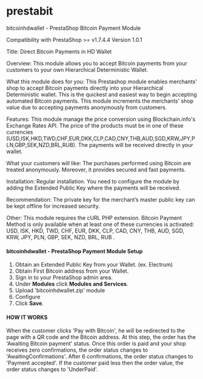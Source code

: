 # prestabit

bitcoinhdwallet - PrestaShop Bitcoin Payment Module

Compatibility with PrestaShop >= v1.7.4.4 
Version 1.0.1


Title:
	Direct Bitcoin Payments in HD Wallet

Overview:
	This module allows you to accept Bitcoin payments from your customers to your own Hierarchical Deterministic Wallet.

What this module does for you:
	This Prestashop module enables merchants' shop to accept Bitcoin payments directly into your Hierarchical Deterministic wallet. This is the quickest and easiest way to begin accepting automated Bitcoin payments. This module increments the merchants' shop value due to accepting payments anonymously from customers.

Features:
	This module manage the price conversion using Blockchain.info's Exchange Rates API. The price of the products must be in one of these currencies (USD,ISK,HKD,TWD,CHF,EUR,DKK,CLP,CAD,CNY,THB,AUD,SGD,KRW,JPY,PLN,GBP,SEK,NZD,BRL,RUB). The payments will be received directly in your wallet.

What your customers will like:
	The purchases performed using Bitcoin are treated anonymously. Moreover, it provides secured and fast payments.

Installation:
	Regular installation. You need to configure the module by adding the Extended Public Key where the payments will be received.

Recommendation:
	The private key for the merchant’s master public key can be kept offline for increased security.

Other:
	This module requires the cURL PHP extension. Bitcoin Payment Method is only available when at least one of these currencies is activated: USD, ISK, HKD, TWD, CHF, EUR, DKK, CLP, CAD, CNY, THB, AUD, SGD, KRW, JPY, PLN, GBP, SEK, NZD, BRL, RUB .





#### bitcoinhdwallet - PrestaShop Payment Module Setup

1. Obtain an Extended Public Key from your Wallet. (ex. Electrum)
2. Obtain First Bitcoin address from your Wallet.
3. Sign in to your PrestaShop admin area.
4. Under **Modules** click **Modules and Services**.
5. Upload 'bitcoinhdwallet.zip' module
6. Configure
7. Click **Save**.




#### HOW IT WORKS

When the customer clicks 'Pay with Bitcoin', he will be redirected to the page with a QR code and the Bitcoin address.
At this step, the order has the 'Awaiting Bitcoin payment' status. Once this order is paid and your shop receives zero confirmations,
the order status changes to 'AwaitingConfirmations'.
After 6 confirmations, the order status changes to 'Payment accepted'.
If the customer paid less then the order value, the order status changes to 'UnderPaid'.
